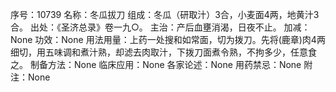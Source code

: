 序号：10739
名称：冬瓜拔刀
组成：冬瓜（研取汁）3合，小麦面4两，地黄汁3合。
出处：《圣济总录》卷一九○。
主治：产后血壅消渴，日夜不止。
加减：None
功效：None
用法用量：上药一处搜和如常面，切为拨刀。先将(鹿章)肉4两细切，用五味调和煮汁熟，却滤去肉取汁，下拨刀面煮令熟，不拘多少，任意食之。
制备方法：None
临床应用：None
各家论述：None
用药禁忌：None
附注：None
